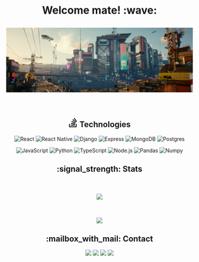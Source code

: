 <h1 align='center'> Welcome mate! :wave:</h1>

## ![kevinnog's header](https://github.com/kevinnog/kevinnog/blob/main/assets/profile-readme.jpg)

<br>

<h2 align='center'><img align="rigth" width="25" src="https://github.com/kevinnog/kevinnog/blob/main/assets/stacks.svg" /> Technologies </h2>

<div align='center'>
  
![React](https://img.shields.io/badge/-React-%23282C34?style=flat-square&logo=react)
![React Native](https://img.shields.io/badge/React_Native%20-%2320232a.svg?&style=flat-square&logo=react&logoColor=%2361DAFB)
![Django](https://img.shields.io/badge/django-%23092E20?style=flat-square&logo=django&logoColor=white)
![Express](https://img.shields.io/badge/Express.js%20-%23404d59.svg?&style=flat-square)
![MongoDB](https://img.shields.io/badge/-MongoDB-%2300C7B7?style=flat-square&logo=MongoDB&logoColor=ffffff)
![Postgres](https://img.shields.io/badge/Postgres-%23316192.svg?&style=flat-square&logo=postgresql&logoColor=white)

![JavaScript](https://img.shields.io/badge/-JavaScript-%23F7DF1C?style=flat-square&logo=javascript&logoColor=000000&labelColor=%23F7DF1C&color=%23FFCE5A)
![Python](https://img.shields.io/badge/python%20-%2314354C.svg?&style=flat-square&logo=python&logoColor=white)
![TypeScript](https://img.shields.io/badge/-TypeScript-%231a202c?style=flat-square&logo=typescript)
![Node.js](https://img.shields.io/badge/-Node.js-%232c3e50?style=flat-square&logo=node.js)
![Pandas](https://img.shields.io/badge/pandas%20-%23150458.svg?&style=flat-square&logo=pandas&logoColor=white)
![Numpy](https://img.shields.io/badge/numpy%20-%23013243.svg?&style=flat-square&logo=numpy&logoColor=white)




</div>

<h2 align='center'>:signal_strength: Stats </h2>
<br>

<p align="center">
  <a href="https://github.com/kevinnog/kevinnog">
  <img align="middle" src="https://github-readme-stats.vercel.app/api?username=kevinnog&show_icons=true&theme=gotham&count_private=true&hide=stars" />
  </a>
</p>

<br>
<p align="center">
<a href="https://github.com/kevinnog/kevinnog">
  <img align="center" src="https://github-readme-stats.vercel.app/api/top-langs/?username=kevinnog&count_private=true&theme=gotham" />
</a>
</p>

<h2 align='center'>:mailbox_with_mail: Contact </h2>

<div align='center'>
  
[![](https://img.shields.io/badge/-Kevin_Nogueira-%231572B6?style=flat-square&logo=linkedin)](https://www.linkedin.com/in/kevin-nogueira-costa-403536104)
![](https://img.shields.io/badge/-kevinnog@outlook.com.br-%23000000?style=flat-square&logo=google-messages)
[![](https://img.shields.io/badge/-@kevinnog-%231DA1F2?style=flat-square&logo=twitter&logoColor=ffffff)](https://twitter.com/kevinnog)
[![](https://img.shields.io/badge/-@kevinnog-%23181717?style=flat-square&logo=github)](https://github.com/kevinnog)


</div>


